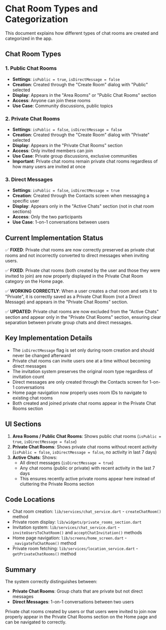 # Chat Room Types and Categorization

This document explains how different types of chat rooms are created and categorized in the app.

## Chat Room Types

### 1. Public Chat Rooms
- **Settings**: `isPublic = true`, `isDirectMessage = false`
- **Creation**: Created through the "Create Room" dialog with "Public" selected
- **Display**: Appears in the "Area Rooms" or "Public Chat Rooms" section
- **Access**: Anyone can join these rooms
- **Use Case**: Community discussions, public topics

### 2. Private Chat Rooms
- **Settings**: `isPublic = false`, `isDirectMessage = false`
- **Creation**: Created through the "Create Room" dialog with "Private" selected
- **Display**: Appears in the "Private Chat Rooms" section
- **Access**: Only invited members can join
- **Use Case**: Private group discussions, exclusive communities
- **Important**: Private chat rooms remain private chat rooms regardless of how many users are invited at once

### 3. Direct Messages
- **Settings**: `isPublic = false`, `isDirectMessage = true`
- **Creation**: Created through the Contacts screen when messaging a specific user
- **Display**: Appears only in the "Active Chats" section (not in chat room sections)
- **Access**: Only the two participants
- **Use Case**: 1-on-1 conversations between users

## Current Implementation Status

✅ **FIXED**: Private chat rooms are now correctly preserved as private chat rooms and not incorrectly converted to direct messages when inviting users.

✅ **FIXED**: Private chat rooms (both created by the user and those they were invited to join) are now properly displayed in the Private Chat Room category on the Home page.

✅ **WORKING CORRECTLY**: When a user creates a chat room and sets it to "Private", it is correctly saved as a Private Chat Room (not a Direct Message) and appears in the "Private Chat Rooms" section.

✅ **UPDATED**: Private chat rooms are now excluded from the "Active Chats" section and appear only in the "Private Chat Rooms" section, ensuring clear separation between private group chats and direct messages.

## Key Implementation Details

- The `isDirectMessage` flag is set only during room creation and should never be changed afterward
- Private chat rooms can invite users one at a time without becoming direct messages
- The invitation system preserves the original room type regardless of invitation count
- Direct messages are only created through the Contacts screen for 1-on-1 conversations
- Home page navigation now properly uses room IDs to navigate to existing chat rooms
- Both created and joined private chat rooms appear in the Private Chat Rooms section

## UI Sections

1. **Area Rooms / Public Chat Rooms**: Shows public chat rooms (`isPublic = true`, `isDirectMessage = false`)
2. **Private Chat Rooms**: Shows private chat rooms without recent activity (`isPublic = false`, `isDirectMessage = false`, no activity in last 7 days)
3. **Active Chats**: Shows:
   - All direct messages (`isDirectMessage = true`)
   - Any chat rooms (public or private) with recent activity in the last 7 days
   - This ensures recently active private rooms appear here instead of cluttering the Private Rooms section

## Code Locations

- Chat room creation: `lib/services/chat_service.dart` - `createChatRoom()` method
- Private room display: `lib/widgets/private_rooms_section.dart`
- Invitation system: `lib/services/chat_service.dart` - `inviteUsersToChatRoom()` and `acceptChatInvitation()` methods
- Home page navigation: `lib/screens/home_screen.dart` - `_navigateToChatRoom()` method
- Private room fetching: `lib/services/location_service.dart` - `getPrivateChatRooms()` method

## Summary

The system correctly distinguishes between:
- **Private Chat Rooms**: Group chats that are private but not direct messages
- **Direct Messages**: 1-on-1 conversations between two users

Private chat rooms created by users or that users were invited to join now properly appear in the Private Chat Rooms section on the Home page and can be navigated to correctly. 